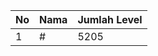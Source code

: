 | No | Nama            | Jumlah Level |
|----|-----------------|--------------|
| 1  | #    |    5205        |
